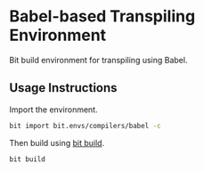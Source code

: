 # Babel-based Transpiling Environment

Bit build environment for transpiling using Babel.

## Usage Instructions

Import the environment.

```bash
bit import bit.envs/compilers/babel -c
```

Then build using [bit build](https://docs.bitsrc.io/docs/cli-build.html).

```bash
bit build
```
